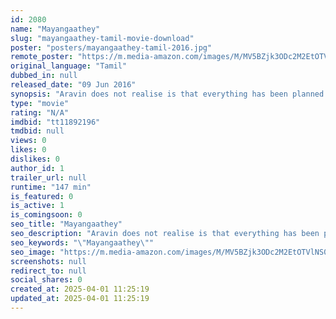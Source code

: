 ```yaml
---
id: 2080
name: "Mayangaathey"
slug: "mayangaathey-tamil-movie-download"
poster: "posters/mayangaathey-tamil-2016.jpg"
remote_poster: "https://m.media-amazon.com/images/M/MV5BZjk3ODc2M2EtOTVlNS00MDIwLTk1YmMtMzM0OWQzZDhhMDZlXkEyXkFqcGdeQXVyMTE0Mjc2OTU5._V1_SX300.jpg"
original_language: "Tamil"
dubbed_in: null
released_date: "09 Jun 2016"
synopsis: "Aravin does not realise is that everything has been planned from the start and he has fallen into Kaaviya's cunning trap."
type: "movie"
rating: "N/A"
imdbid: "tt11892196"
tmdbid: null
views: 0
likes: 0
dislikes: 0
author_id: 1
trailer_url: null
runtime: "147 min"
is_featured: 0
is_active: 1
is_comingsoon: 0
seo_title: "Mayangaathey"
seo_description: "Aravin does not realise is that everything has been planned from the start and he has fallen into Kaaviya's cunning trap."
seo_keywords: "\"Mayangaathey\""
seo_image: "https://m.media-amazon.com/images/M/MV5BZjk3ODc2M2EtOTVlNS00MDIwLTk1YmMtMzM0OWQzZDhhMDZlXkEyXkFqcGdeQXVyMTE0Mjc2OTU5._V1_SX300.jpg"
screenshots: null
redirect_to: null
social_shares: 0
created_at: 2025-04-01 11:25:19
updated_at: 2025-04-01 11:25:19
---
```


